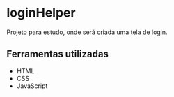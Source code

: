 # loginHelper

Projeto para estudo, onde será criada uma tela de login.

## Ferramentas utilizadas

- HTML
- CSS
- JavaScript
